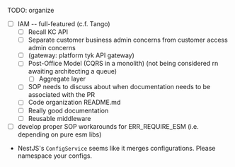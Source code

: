 TODO: organize
- [ ] IAM -- full-featured (c.f. Tango)
	- [ ] Recall KC API
	- [ ] Separate customer business admin concerns from customer access admin concerns
	- [ ] (gateway: platform tyk API gateway)
	- [ ] Post-Office Model (CQRS in a monolith) (not being considered rn awaiting architecting a queue)
		- [ ] Aggregate layer
	- [ ] SOP needs to discuss about when documentation needs to be associated with the PR
	- [ ] Code organization README.md
	- [ ] Really good documentation
	- [ ] Reusable middleware
- [ ] develop proper SOP workarounds for ERR_REQUIRE_ESM (i.e. depending on pure esm libs)

- NestJS's `ConfigService` seems like it merges configurations. Please namespace your configs.